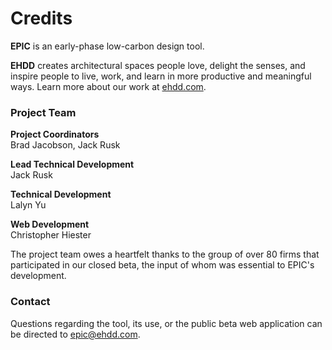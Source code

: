 # Credits

**EPIC** is an early-phase low-carbon design tool.

**EHDD** creates architectural spaces people love, delight the senses, and inspire people to live, work, and learn in more productive and meaningful ways. Learn more about our work at [ehdd.com](http://ehdd.com).

### Project Team

**Project Coordinators**\
Brad Jacobson, Jack Rusk

**Lead Technical Development**\
Jack Rusk

**Technical Development**\
Lalyn Yu

**Web Development**\
Christopher Hiester

The project team owes a heartfelt thanks to the group of over 80 firms that participated in our closed beta, the input of whom was essential to EPIC's development.  &#x20;

### Contact

Questions regarding the tool, its use, or the public beta web application can be directed to [epic@ehdd.com](<mailto:epic@ehdd.com >).&#x20;
